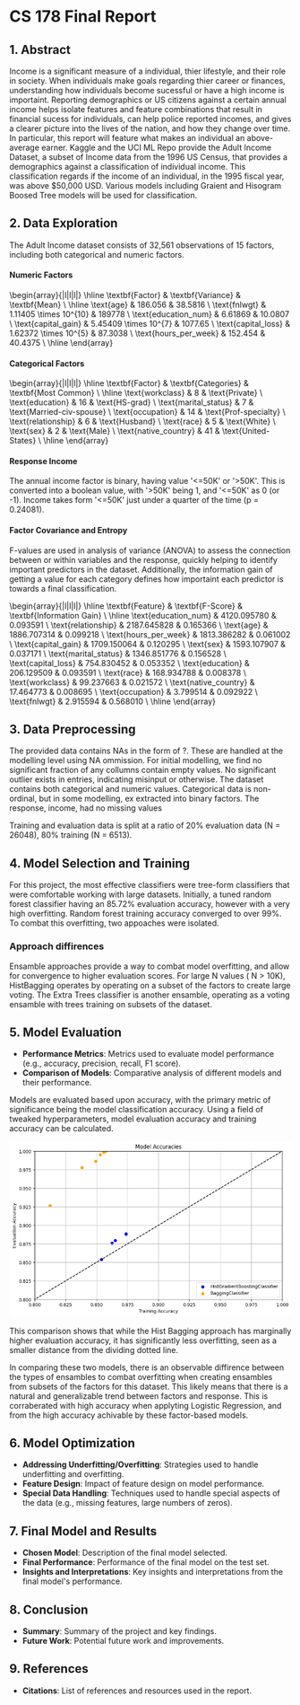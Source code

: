 # CS 178 Final Report

## 1. Abstract
Income is a significant measure of a individual, thier  lifestyle, and their role in society. When individuals make goals regarding thier career or finances, understanding how individuals become sucessful or have a high income is importaint. Reporting demographics or US citizens against a certain annual income helps isolate features and feature combinations that result in financial sucess for individuals, can help police reported incomes, and gives a clearer picture into the lives of the nation, and how they change over time. In particular, this report will feature what makes an individual an above-average earner. Kaggle and the UCI ML Repo provide the Adult Income Dataset, a subset of Income data from the 1996 US Census, that provides a demographics against a classification of individual income. This classification regards if the income of an individual, in the 1995 fiscal year, was above $50,000 USD. Various models including Graient and Hisogram Boosed Tree models will be used for classification.

## 2. Data Exploration

The Adult Income dataset consists of 32,561 observations of 15 factors, including both categorical and numeric factors.

#### Numeric Factors

\begin{array}{|l|l|l|}
\hline
\textbf{Factor} & \textbf{Variance} & \textbf{Mean} \\
\hline
\text{age} & 186.056 & 38.5816 \\
\text{fnlwgt} & 1.11405 \times 10^{10} & 189778 \\
\text{education_num} & 6.61869 & 10.0807 \\
\text{capital_gain} & 5.45409 \times 10^{7} & 1077.65 \\
\text{capital_loss} & 1.62372 \times 10^{5} & 87.3038 \\
\text{hours_per_week} & 152.454 & 40.4375 \\
\hline
\end{array}

#### Categorical Factors
\begin{array}{|l|l|l|}
\hline
\textbf{Factor} & \textbf{Categories} & \textbf{Most Common} \\
\hline
\text{workclass} & 8 & \text{Private} \\
\text{education} & 16 & \text{HS-grad} \\
\text{marital_status} & 7 & \text{Married-civ-spouse} \\
\text{occupation} & 14 & \text{Prof-specialty} \\
\text{relationship} & 6 & \text{Husband} \\
\text{race} & 5 & \text{White} \\
\text{sex} & 2 & \text{Male} \\
\text{native_country} & 41 & \text{United-States} \\
\hline
\end{array}

#### Response Income
The annual income factor is binary, having value '<=50K' or '>50K'. This is converted into a boolean value, with '>50K' being 1, and '<=50K' as 0 (or -1). Income takes form '<=50K' just under a quarter of the time (p = 0.24081).


#### Factor Covariance and Entropy
F-values are used in analysis of variance (ANOVA) to assess the connection between or within variables and the response, quickly  helping to identify important predictors in the dataset. Additionally, the information gain of getting a value for each category defines how importaint each predictor is towards a final classification. 

\begin{array}{|l|l|l|}
\hline
\textbf{Feature} & \textbf{F-Score} & \textbf{Information Gain} \\
\hline
\text{education_num} & 4120.095780 & 0.093591 \\
\text{relationship} & 2187.645828 & 0.165366 \\
\text{age} & 1886.707314 & 0.099218 \\
\text{hours_per_week} & 1813.386282 & 0.061002 \\
\text{capital_gain} & 1709.150064 & 0.120295 \\
\text{sex} & 1593.107907 & 0.037171 \\
\text{marital_status} & 1346.851776 & 0.156528 \\
\text{capital_loss} & 754.830452 & 0.053352 \\
\text{education} & 206.129509 & 0.093591 \\
\text{race} & 168.934788 & 0.008378 \\
\text{workclass} & 99.237663 & 0.021572 \\
\text{native_country} & 17.464773 & 0.008695 \\
\text{occupation} & 3.799514 & 0.092922 \\
\text{fnlwgt} & 2.915594 & 0.568010 \\
\hline
\end{array}

## 3. Data Preprocessing
The provided data contains NAs in the form of ?. These are handled at the modelling level using NA ommission. For initial modelling, we find no significant fraction of any collumns contain empty values. No significant outlier exists in entries, indicating misinput or otherwise. The dataset contains both categorical and numeric values. Categorical data is non-ordinal, but in some modelling, ex extracted into binary factors. The response, income, had no missing values

Training and evaluation data is split at a ratio of 20% evaluation data (N = 26048), 80% training (N = 6513).

## 4. Model Selection and Training
For this project, the most effective classifiers were tree-form classifiers that were comfortable working with large datasets. Initially, a tuned random forest classifier having an 85.72% evaluation accuracy, however with a very high overfitting. Random forest training accuracy converged to over 99%. To combat this overfitting, two appoaches were isolated.

### Approach diffirences
Ensamble approaches provide a way to combat model overfitting, and allow for convergence to higher evaluation scores. For large N values ( N > 10K), HistBagging operates by operating on a subset of the factors to create large voting. The Extra Trees classifier is another ensamble, operating as a voting ensamble with trees training on subsets of the dataset. 


## 5. Model Evaluation
- **Performance Metrics**: Metrics used to evaluate model performance (e.g., accuracy, precision, recall, F1 score).
- **Comparison of Models**: Comparative analysis of different models and their performance.

Models are evaluated based upon accuracy, with the primary metric of significance being the model classification accuracy. Using a field of tweaked hyperparameters, model evaluation accuracy and training accuracy can be calculated.

![Multi-model overfitting comparison](image.png)

This comparison shows that while the Hist Bagging approach has marginally higher evaluation accuracy, it  has significantly less overfitting, seen as a smaller distance from the dividing dotted line.

In comparing these two models, there is an observable diffirence between the types of ensambles to combat overfitting when creating ensambles from subsets of the factors for this dataset. This likely means that there is a natural and generalizable trend between factors and response. This is corraberated with high accuracy when applyting Logistic Regression, and from the high accuracy achivable by these factor-based models.


## 6. Model Optimization
- **Addressing Underfitting/Overfitting**: Strategies used to handle underfitting and overfitting.
- **Feature Design**: Impact of feature design on model performance.
- **Special Data Handling**: Techniques used to handle special aspects of the data (e.g., missing features, large numbers of zeros).

## 7. Final Model and Results
- **Chosen Model**: Description of the final model selected.
- **Final Performance**: Performance of the final model on the test set.
- **Insights and Interpretations**: Key insights and interpretations from the final model's performance.

## 8. Conclusion
- **Summary**: Summary of the project and key findings.
- **Future Work**: Potential future work and improvements.

## 9. References
- **Citations**: List of references and resources used in the report.